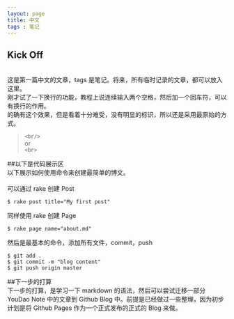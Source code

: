 ```yaml
---
layout: page
title: 中文
tags : 笔记
---
```


## Kick Off
<br>这是第一篇中文的文章，tags 是笔记。将来，所有临时记录的文章，都可以放入这里。<br/>
刚才试了一下换行的功能，教程上说连续输入两个空格，然后加一个回车符，可以有换行的作用。<br/>
的确有这个效果，但是看着十分难受，没有明显的标识，所以还是采用最原始的方式。

> `<br/>`<br>
> or <br>
> `<br>`

##以下是代码展示区
<br>
以下展示如何使用命令来创建最简单的博文。<br><br>
可以通过 rake 创建 Post<br>

	$ rake post title="My first post"

同样使用 rake 创建 Page<br>

	$ rake page name="about.md"

然后是最基本的命令，添加所有文件，commit，push<br>

	$ git add .
	$ git commit -m "blog content"
	$ git push origin master	


##下一步的打算
<br>
下一步的打算，是学习一下 markdown 的语法，然后可以尝试迁移一部分 YouDao Note 中的文章到 Github Blog 中。前提是已经做过一些整理，因为初步计划是将 Github Pages 作为一个正式发布的正式的 Blog 来做。



